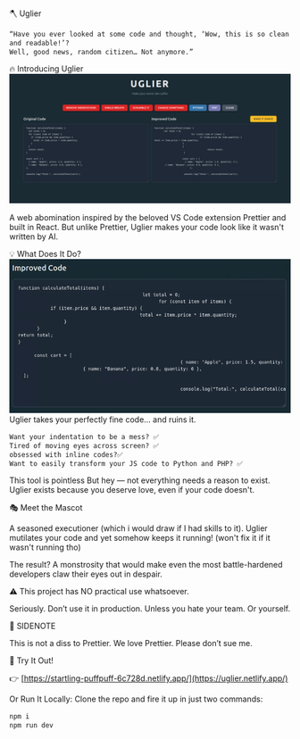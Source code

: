 🪓 Uglier

    “Have you ever looked at some code and thought, ‘Wow, this is so clean and readable!’?
    Well, good news, random citizen… Not anymore.”

🔥 Introducing Uglier
![Uglier Screenshot](./src/assets/Screenshot%20from%202025-07-26%2020-41-14.png)

A web abomination inspired by the beloved VS Code extension Prettier and built in React.
But unlike Prettier, Uglier makes your code look like it wasn't written by AI.

💡 What Does It Do?
![Uglier in Action](./src/assets/Screencastfrom2025-07-2620-43-37-ezgif.com-video-to-gif-converter.gif)
Uglier takes your perfectly fine code… and ruins it.

    Want your indentation to be a mess? ✅
    Tired of moving eyes across screen? ✅
    obsessed with inline codes?✅
    Want to easily transform your JS code to Python and PHP? ✅

This tool is pointless But hey — not everything needs a reason to exist. Uglier exists because you deserve love, even if your code doesn't.

🎭 Meet the Mascot

A seasoned executioner (which i would draw if I had skills to it).
Uglier mutilates your code and yet somehow keeps it running! (won't fix it if it wasn't running tho)

The result?
A monstrosity that would make even the most battle-hardened developers claw their eyes out in despair.

⚠️ This project has NO practical use whatsoever.

Seriously.
Don’t use it in production.
Unless you hate your team.
Or yourself.

📝 SIDENOTE

This is not a diss to Prettier.
We love Prettier.
Please don’t sue me.

🔗 Try It Out!

👉 [https://startling-puffpuff-6c728d.netlify.app/](https://uglier.netlify.app/)

Or Run It Locally:
Clone the repo and fire it up in just two commands:

    npm i
    npm run dev
